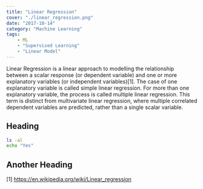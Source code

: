 ```yaml
---
title: "Linear Regression"
cover: "./linear_regression.png"
date: "2017-10-14"
category: "Machine Learning"
tags:
    - ML
    - "Supervised Learning"
    - "Linear Model"
---
```


 Linear Regression is a linear approach to modelling the relationship between
  a scalar response (or dependent variable) and one or more explanatory 
  variables (or independent variables)[1]. The case of one explanatory variable is called simple linear regression. For more than one explanatory variable, the process is called multiple linear regression. This term is distinct from multivariate linear regression, where multiple correlated dependent variables are predicted, rather than a single scalar variable.

## Heading

```bash
ls -al
echo "Yes"
``` 


## Another Heading



[1] https://en.wikipedia.org/wiki/Linear_regression